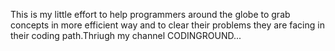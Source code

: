 This is my little effort to help programmers around the globe to grab concepts in more efficient way and to clear their problems they are facing in their coding path.Thriugh my channel CODINGROUND...